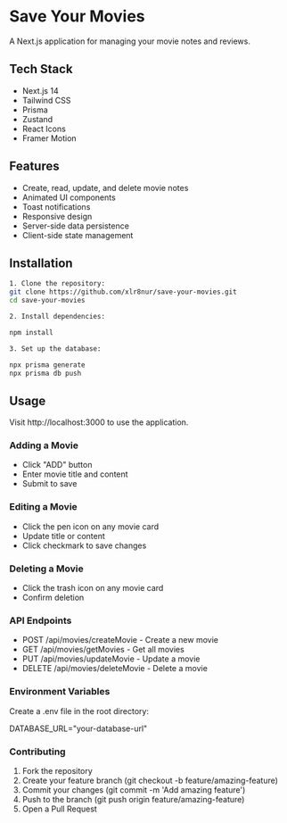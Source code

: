 # Save Your Movies

A Next.js application for managing your movie notes and reviews.

## Tech Stack

- Next.js 14
- Tailwind CSS
- Prisma
- Zustand
- React Icons
- Framer Motion

## Features

- Create, read, update, and delete movie notes
- Animated UI components
- Toast notifications
- Responsive design
- Server-side data persistence
- Client-side state management

## Installation
```bash
1. Clone the repository:
git clone https://github.com/xlr8nur/save-your-movies.git
cd save-your-movies

2. Install dependencies:

npm install

3. Set up the database:

npx prisma generate
npx prisma db push
```

## Usage

Visit http://localhost:3000 to use the application.

### Adding a Movie
- Click "ADD" button
- Enter movie title and content
- Submit to save

### Editing a Movie
- Click the pen icon on any movie card
- Update title or content
- Click checkmark to save changes

### Deleting a Movie
- Click the trash icon on any movie card
- Confirm deletion

### API Endpoints
- POST /api/movies/createMovie - Create a new movie
- GET /api/movies/getMovies - Get all movies
- PUT /api/movies/updateMovie - Update a movie
- DELETE /api/movies/deleteMovie - Delete a movie

### Environment Variables
Create a .env file in the root directory:

DATABASE_URL="your-database-url"

### Contributing

1. Fork the repository
2. Create your feature branch (git checkout -b feature/amazing-feature)
3. Commit your changes (git commit -m 'Add amazing feature')
4. Push to the branch (git push origin feature/amazing-feature)
5. Open a Pull Request

